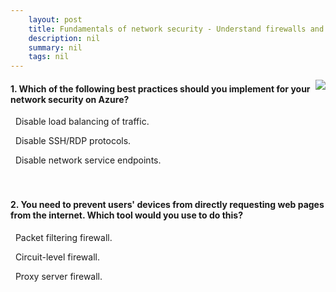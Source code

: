 ```yaml
---
    layout: post
    title: Fundamentals of network security - Understand firewalls and network security
    description: nil
    summary: nil
    tags: nil
---
```



 <a target="_blank" href="https://docs.microsoft.com/en-us/learn/modules/network-fundamentals-2/4-firewalls-network-security/"><i class="fas fa-external-link-alt"></i> </a>
 <img align="right" src="https://docs.microsoft.com/en-us/learn/achievements/network-fundamentals-2.svg">
####  1. Which of the following best practices should you implement for your network security on Azure?


<i class='far fa-square'></i> &nbsp;&nbsp;Disable load balancing of traffic.

<i class='fas fa-check-square' style='color: Dodgerblue;'></i> &nbsp;&nbsp;Disable SSH/RDP protocols.

<i class='far fa-square'></i> &nbsp;&nbsp;Disable network service endpoints.
<br />
<br />
<br />

####  2. You need to prevent users' devices from directly requesting web pages from the internet. Which tool would you use to do this?


<i class='far fa-square'></i> &nbsp;&nbsp;Packet filtering firewall.

<i class='far fa-square'></i> &nbsp;&nbsp;Circuit-level  firewall.

<i class='fas fa-check-square' style='color: Dodgerblue;'></i> &nbsp;&nbsp;Proxy server firewall.
<br />
<br />
<br />
